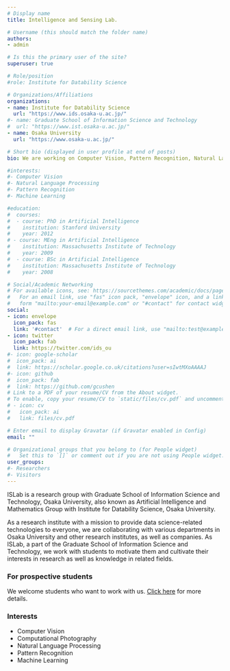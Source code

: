 ```yaml
---
# Display name
title: Intelligence and Sensing Lab.

# Username (this should match the folder name)
authors:
- admin

# Is this the primary user of the site?
superuser: true

# Role/position
#role: Institute for Datability Science

# Organizations/Affiliations
organizations:
- name: Institute for Datability Science
  url: "https://www.ids.osaka-u.ac.jp/"
#- name: Graduate School of Information Science and Technology
#  url: "https://www.ist.osaka-u.ac.jp/"
- name: Osaka University
  url: "https://www.osaka-u.ac.jp/"

# Short bio (displayed in user profile at end of posts)
bio: We are working on Computer Vision, Pattern Recognition, Natural Language Processing, and Machine Learning.

#interests:
#- Computer Vision
#- Natural Language Processing
#- Pattern Recognition
#- Machine Learning

#education:
#  courses:
#  - course: PhD in Artificial Intelligence
#    institution: Stanford University
#    year: 2012
# - course: MEng in Artificial Intelligence
#    institution: Massachusetts Institute of Technology
#    year: 2009
#  - course: BSc in Artificial Intelligence
#    institution: Massachusetts Institute of Technology
#    year: 2008

# Social/Academic Networking
# For available icons, see: https://sourcethemes.com/academic/docs/page-builder/#icons
#   For an email link, use "fas" icon pack, "envelope" icon, and a link in the
#   form "mailto:your-email@example.com" or "#contact" for contact widget.
social:
- icon: envelope
  icon_pack: fas
  link: '#contact'  # For a direct email link, use "mailto:test@example.org".
- icon: twitter
  icon_pack: fab
  link: https://twitter.com/ids_ou
#- icon: google-scholar
#  icon_pack: ai
#  link: https://scholar.google.co.uk/citations?user=sIwtMXoAAAAJ
#- icon: github
#  icon_pack: fab
#  link: https://github.com/gcushen
# Link to a PDF of your resume/CV from the About widget.
# To enable, copy your resume/CV to `static/files/cv.pdf` and uncomment the lines below.
# - icon: cv
#   icon_pack: ai
#   link: files/cv.pdf

# Enter email to display Gravatar (if Gravatar enabled in Config)
email: ""

# Organizational groups that you belong to (for People widget)
#   Set this to `[]` or comment out if you are not using People widget.
user_groups:
#- Researchers
#- Visitors
---
```


ISLab is a research group with Graduate School of Information Science and Technology, Osaka University, also known as Artificial Intelligence and Mathematics Group with Institute for Datability Science, Osaka University.

As a research institute with a mission to provide data science-related technologies to everyone, we are collaborating with various departments in Osaka University and other research institutes, as well as companies. As ISLab, a part of the Graduate School of Information Science and Technology, we work with students to motivate them and cultivate their interests in research as well as knowledge in related fields. 

### For prospective students

We welcome students who want to work with us. [Click here](/post/prospective-students/) for more details.

### Interests
- Computer Vision
- Computational Photography
- Natural Language Processing
- Pattern Recognition
- Machine Learning